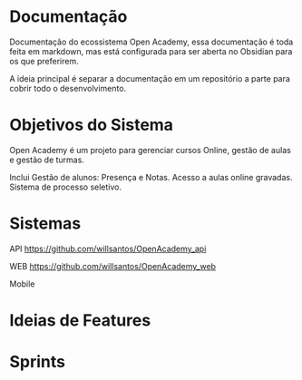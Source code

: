 # Documentação
Documentação do ecossistema Open Academy, essa documentação é toda feita em markdown, mas está configurada para ser aberta no Obsidian para os que preferirem.

A ideia principal é separar a documentação em um repositório a parte para cobrir todo o desenvolvimento.

# Objetivos do Sistema
Open Academy é um projeto para gerenciar cursos Online, gestão de aulas e gestão de turmas.

Inclui Gestão de alunos: Presença e Notas.
Acesso a aulas online gravadas.
Sistema de processo seletivo.



# Sistemas

API  https://github.com/willsantos/OpenAcademy_api

WEB https://github.com/willsantos/OpenAcademy_web

Mobile 



# Ideias de Features

# Sprints

